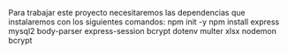 Para trabajar este proyecto necesitaremos las dependencias que instalaremos con los siguientes comandos:
npm init -y
npm install express mysql2 body-parser express-session bcrypt dotenv multer xlsx nodemon bcrypt
